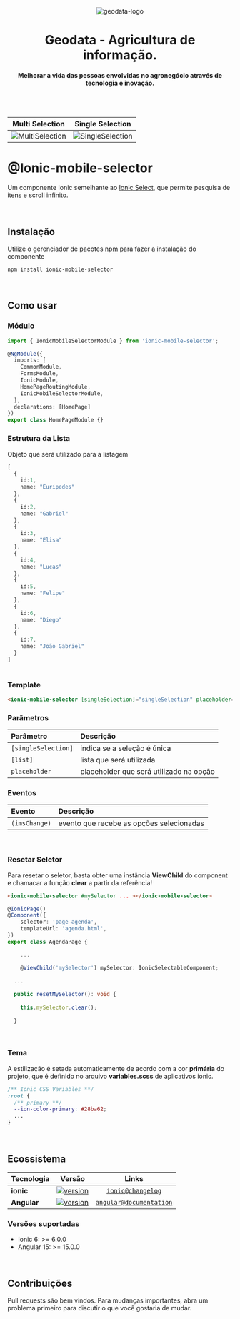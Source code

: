 <div align="center">
  <img src="https://www.geodata.com.br/wp-content/uploads/2019/07/Logo-Menor.png" alt="geodata-logo" width="" height=""/>
  <br>
</div>

<div align="center">
  <h1>Geodata - Agricultura de informação.</h1>
</div>

<div align="center">
  <h4>Melhorar a vida das pessoas envolvidas no agronegócio através de tecnologia e inovação.</h4>
</div>

<br>
<br>

|Multi Selection| Single Selection |
| -------------- | ---------------- |
|![MultiSelection](https://media.giphy.com/media/RU4Zx5MEKMtPXihFZd/giphy.gif)| ![SingleSelection](https://media.giphy.com/media/u51c0ASt2GmOzRggoS/giphy.gif)|

# @Ionic-mobile-selector
Um componente Ionic semelhante ao [Ionic Select](https://ionicframework.com/docs/api/components/select/Select/), que permite pesquisa de itens e scroll infinito.

<br>

## Instalação

Utilize o gerenciador de pacotes [npm](https://www.npmjs.com/) para fazer a instalação do componente

```bash
npm install ionic-mobile-selector
```
<br>

## Como usar

### Módulo

```typescript
import { IonicMobileSelectorModule } from 'ionic-mobile-selector';

@NgModule({
  imports: [
    CommonModule,
    FormsModule,
    IonicModule,
    HomePageRoutingModule,
    IonicMobileSelectorModule,
  ],
  declarations: [HomePage]
})
export class HomePageModule {}
```

### Estrutura da Lista

Objeto que será utilizado para a listagem

```typescript
[
  {
    id:1,
    name: "Euripedes"
  },
  {
    id:2,
    name: "Gabriel"
  },
  {
    id:3,
    name: "Elisa"
  },
  {
    id:4,
    name: "Lucas"
  },
  {
    id:5,
    name: "Felipe"
  },
  {
    id:6,
    name: "Diego"
  },
  {
    id:7,
    name: "João Gabriel"
  }
]
  
```

### Template

```html
<ionic-mobile-selector [singleSelection]="singleSelection" placeholder="Here comes your placeholder!"  [list]="list" (imsChange)="imsChange($event)"></ionic-mobile-selector>

```

### Parâmetros

| Parâmetro         | Descrição |
| :--------         | :-------- |
| `[singleSelection]` | indica se a seleção é única|
| `[list]` | lista que será utilizada |
| `placeholder` | placeholder que será utilizado na opção|

### Eventos
| Evento         | Descrição |
| :--------         | :-------- |
| `(imsChange)` | evento que recebe as opções selecionadas|

<br>

### Resetar Seletor

Para resetar o seletor, basta obter uma instância <strong>ViewChild</strong> do component e chamacar a função <strong>clear</strong> a partir da referência!

```html
<ionic-mobile-selector #mySelector ... ></ionic-mobile-selector>

```

```typescript
@IonicPage()
@Component({
	selector: 'page-agenda',
	templateUrl: 'agenda.html',
})
export class AgendaPage {

	...

	@ViewChild('mySelector') mySelector: IonicSelectableComponent;
  
  ...
  
  public resetMySelector(): void {
    
    this.mySelector.clear();
    
  }
```
<br>

### Tema

A estilização é setada automaticamente de acordo com a cor <strong>primária</strong> do projeto, que é definido no arquivo <strong>variables.scss</strong> de aplicativos ionic.

```scss
/** Ionic CSS Variables **/
:root {
  /** primary **/
  --ion-color-primary: #28ba62;
  ...
}
```

</br>

## Ecossistema

| Tecnologia    | Versão                                                        | Links  |
| -------       | -------                                                       | :-----:|
| **ionic**     | [![version](https://badgen.net/badge/version/v6.0.0/blue)](https://ionicframework.com/docs/) | [`ionic@changelog`](https://ionicframework.com/docs/) |
| **Angular**   | [![version](https://badgen.net/badge/version/v15.0.0/blue)](https://angular.io/) | [`angular@documentation`](https://angular.io/) |

### Versões suportadas

* Ionic 6: >= 6.0.0
* Angular 15: >= 15.0.0

<br>

## Contribuições

Pull requests são bem vindos. Para mudanças importantes, abra um problema primeiro
para discutir o que você gostaria de mudar.

